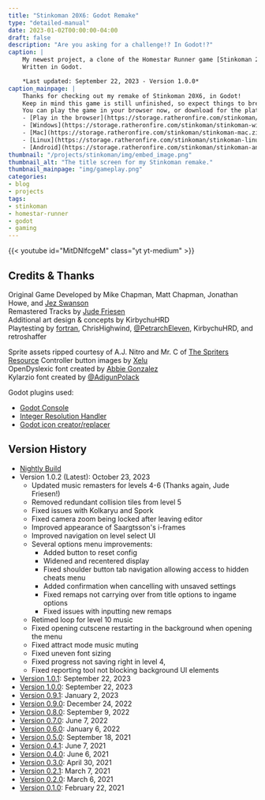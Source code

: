 ```yaml
---
title: "Stinkoman 20X6: Godot Remake"
type: "detailed-manual"
date: 2023-01-02T00:00:00-04:00
draft: false
description: "Are you asking for a challenge!? In Godot!?"
caption: |
    My newest project, a clone of the Homestar Runner game [Stinkoman 20X6](https://homestarrunner.com/stinkogame/).
    Written in Godot.  

    *Last updated: September 22, 2023 - Version 1.0.0*
caption_mainpage: |
    Thanks for checking out my remake of Stinkoman 20X6, in Godot!  
    Keep in mind this game is still unfinished, so expect things to break often.  
    You can play the game in your browser now, or download for the platform of your choice:  
    - [Play in the browser](https://storage.ratheronfire.com/stinkoman/web)
    - [Windows](https://storage.ratheronfire.com/stinkoman/stinkoman-windows.zip)
    - [Mac](https://storage.ratheronfire.com/stinkoman/stinkoman-mac.zip)
    - [Linux](https://storage.ratheronfire.com/stinkoman/stinkoman-linux.zip)
    - [Android](https://storage.ratheronfire.com/stinkoman/stinkoman-android.apk)
thumbnail: "/projects/stinkoman/img/embed_image.png"
thumbnail_alt: "The title screen for my Stinkoman remake."
thumbnail_mainpage: "img/gameplay.png"
categories:
- blog
- projects
tags:
- stinkoman
- homestar-runner
- godot
- gaming
---
```


{{< youtube id="MitDNlfcgeM" class="yt yt-medium" >}}

## Credits & Thanks

Original Game Developed by Mike Chapman, Matt Chapman, Jonathan Howe, and [Jez Swanson](https://twitter.com/jezzamonn)  
Remastered Tracks by [Jude Friesen](https://scratch.mit.edu/users/CoolGuyBug/)  
Additional art design & concepts by KirbychuHRD  
Playtesting by [fortran](https://cheeselandrestaurant.neocities.org/), ChrisHighwind, [@PetrarchEleven](https://twitter.com/PetrarchEleven), KirbychuHRD, and retroshaffer  

Sprite assets ripped courtesy of A.J. Nitro and Mr. C of [The Spriters Resource](https://www.spriters-resource.com/browser_games/stinkoman20x6)
Controller button images by [Xelu](https://thoseawesomeguys.com/prompts/)  
OpenDyslexic font created by [Abbie Gonzalez](https://gumroad.com/l/OpenDyslexic)  
Kylarzio font created by [@AdigunPolack](https://twitter.com/AdigunPolack/status/1392692685228630019)

Godot plugins used:
- [Godot Console](https://github.com/quentincaffeino/godot-console)
- [Integer Resolution Handler](https://github.com/Yukitty/godot-addon-integer_resolution_handler)
- [Godot icon creator/replacer](https://github.com/pkowal1982/godoticonplugin)

## Version History
- [Nightly Build](nightly)
- Version 1.0.2 (Latest): October 23, 2023
  - Updated music remasters for levels 4-6 (Thanks again, Jude Friesen!)
  - Removed redundant collision tiles from level 5
  - Fixed issues with Kolkaryu and Spork
  - Fixed camera zoom being locked after leaving editor
  - Improved appearance of Saargtsson's i-frames
  - Improved navigation on level select UI
  - Several options menu improvements:
	- Added button to reset config
	- Widened and recentered display
	- Fixed shoulder button tab navigation allowing access to hidden cheats menu
	- Added confirmation when cancelling with unsaved settings
	- Fixed remaps not carrying over from title options to ingame options
	- Fixed issues with inputting new remaps
  - Retimed loop for level 10 music
  - Fixed opening cutscene restarting in the background when opening the menu
  - Fixed attract mode music muting
  - Fixed uneven font sizing
  - Fixed progress not saving right in level 4,
  - Fixed reporting tool not blocking background UI elements
- [Version 1.0.1](1.0.1): September 22, 2023
- [Version 1.0.0](1.0.0): September 22, 2023
- [Version 0.9.1](0.9.1): January 2, 2023
- [Version 0.9.0](0.9.0): December 24, 2022
- [Version 0.8.0](0.8.0): September 9, 2022
- [Version 0.7.0](0.7.0): June 7, 2022
- [Version 0.6.0](0.6.0): January 6, 2022
- [Version 0.5.0](0.5.0): September 18, 2021
- [Version 0.4.1](0.4.1): June 7, 2021
- [Version 0.4.0](0.4.0): June 6, 2021
- [Version 0.3.0](0.3.0): April 30, 2021
- [Version 0.2.1](0.2.1): March 7, 2021
- [Version 0.2.0](0.2.0): March 6, 2021
- [Version 0.1.0](0.1.0): February 22, 2021